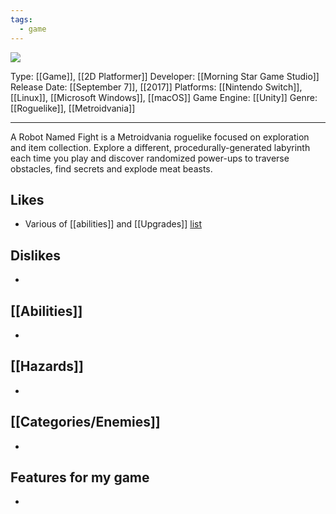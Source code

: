 ```yaml
---
tags:
  - game
---
```

<img src="https://cdn2.steamgriddb.com/thumb/9369ea6c02a23aea5374a5ef8af4aa8d.jpg">

Type: [[Game]], [[2D Platformer]]
Developer: [[Morning Star Game Studio]]
Release Date: [[September 7]], [[2017]]
Platforms: [[Nintendo Switch]], [[Linux]], [[Microsoft Windows]], [[macOS]]
Game Engine: [[Unity]]
Genre: [[Roguelike]], [[Metroidvania]]

----

A Robot Named Fight is a Metroidvania roguelike focused on exploration and item collection. Explore a different, procedurally-generated labyrinth each time you play and discover randomized power-ups to traverse obstacles, find secrets and explode meat beasts.

## Likes
* Various of [[abilities]] and [[Upgrades]] [list](https://a-robot-named-fight.fandom.com/wiki/Items)

## Dislikes
* 

## [[Abilities]]
* 

## [[Hazards]]
* 

## [[Categories/Enemies]]
* 

## Features for my game
* 